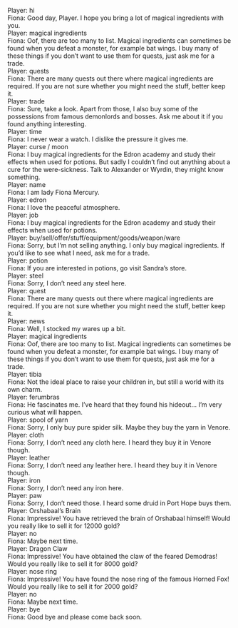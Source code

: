 Player: hi  
Fiona: Good day, Player. I hope you bring a lot of magical ingredients with you.  
Player: magical ingredients  
Fiona: Oof, there are too many to list. Magical ingredients can sometimes be found when you defeat a monster, for example bat wings. I buy many of these things if you don’t want to use them for quests, just ask me for a trade.  
Player: quests  
Fiona: There are many quests out there where magical ingredients are required. If you are not sure whether you might need the stuff, better keep it.  
Player: trade  
Fiona: Sure, take a look. Apart from those, I also buy some of the possessions from famous demonlords and bosses. Ask me about it if you found anything interesting.  
Player: time  
Fiona: I never wear a watch. I dislike the pressure it gives me.  
Player: curse / moon  
Fiona: I buy magical ingredients for the Edron academy and study their effects when used for potions. But sadly I couldn’t find out anything about a cure for the were-sickness. Talk to Alexander or Wyrdin, they might know something.  
Player: name  
Fiona: I am lady Fiona Mercury.  
Player: edron  
Fiona: I love the peaceful atmosphere.  
Player: job  
Fiona: I buy magical ingredients for the Edron academy and study their effects when used for potions.  
Player: buy/sell/offer/stuff/equipment/goods/weapon/ware  
Fiona: Sorry, but I’m not selling anything. I only buy magical ingredients. If you’d like to see what I need, ask me for a trade.  
Player: potion  
Fiona: If you are interested in potions, go visit Sandra’s store.  
Player: steel  
Fiona: Sorry, I don’t need any steel here.  
Player: quest  
Fiona: There are many quests out there where magical ingredients are required. If you are not sure whether you might need the stuff, better keep it.  
Player: news  
Fiona: Well, I stocked my wares up a bit.  
Player: magical ingredients  
Fiona: Oof, there are too many to list. Magical ingredients can sometimes be found when you defeat a monster, for example bat wings. I buy many of these things if you don’t want to use them for quests, just ask me for a trade.  
Player: tibia  
Fiona: Not the ideal place to raise your children in, but still a world with its own charm.  
Player: ferumbras  
Fiona: He fascinates me. I’ve heard that they found his hideout… I’m very curious what will happen.  
Player: spool of yarn  
Fiona: Sorry, I only buy pure spider silk. Maybe they buy the yarn in Venore.  
Player: cloth  
Fiona: Sorry, I don’t need any cloth here. I heard they buy it in Venore though.  
Player: leather  
Fiona: Sorry, I don’t need any leather here. I heard they buy it in Venore though.  
Player: iron  
Fiona: Sorry, I don’t need any iron here.  
Player: paw  
Fiona: Sorry, I don’t need those. I heard some druid in Port Hope buys them.  
Player: Orshabaal’s Brain  
Fiona: Impressive! You have retrieved the brain of Orshabaal himself! Would you really like to sell it for 12000 gold?  
Player: no  
Fiona: Maybe next time.  
Player: Dragon Claw  
Fiona: Impressive! You have obtained the claw of the feared Demodras! Would you really like to sell it for 8000 gold?  
Player: nose ring  
Fiona: Impressive! You have found the nose ring of the famous Horned Fox! Would you really like to sell it for 2000 gold?  
Player: no  
Fiona: Maybe next time.  
Player: bye  
Fiona: Good bye and please come back soon.  
